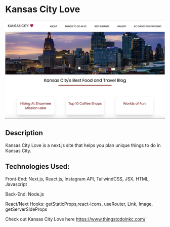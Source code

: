 # Kansas City Love

![Image of Kansas City Love](https://github.com/JenniferLang1921/ilovekansascity/blob/master/public/assets/Kansas_City-Events.png)

## Description

Kansas City Love is a next.js site that helps you plan unique things to do in Kansas City.

## Technologies Used:

Front-End: Next.js, React.js, Instagram API, TailwindCSS, JSX, HTML, Javascript

Back-End: Node.js 

React/Next Hooks: getStaticProps,react-icons, useRouter, Link, Image, getServerSideProps

Check out Kansas City Love here https://www.thingstodoinkc.com/

